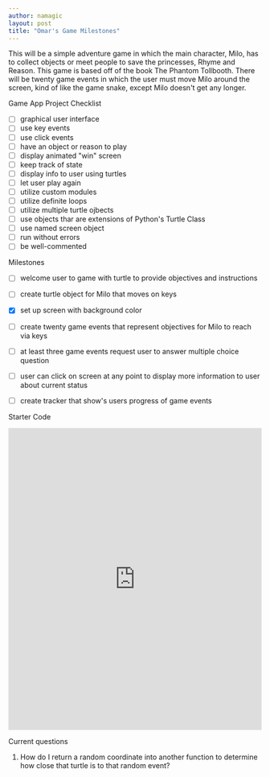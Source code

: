 ```yaml
---
author: namagic
layout: post
title: "Omar's Game Milestones"
---
```


This will be a simple adventure game in which the main character, Milo, has to collect objects or meet people to save the princesses, Rhyme and Reason. This game is based off of the book The Phantom Tollbooth. There will be twenty game events in which the user must move Milo around the screen, kind of like the game snake, except Milo doesn't get any longer. 

Game App Project Checklist

- [ ] graphical user interface
- [ ] use key events
- [ ] use click events
- [ ] have an object or reason to play
- [ ] display animated "win" screen
- [ ] keep track of state
- [ ] display info to user using turtles
- [ ] let user play again
- [ ] utilize custom modules
- [ ] utilize definite loops
- [ ] utilize multiple turtle ojbects
- [ ] use objects thar are extensions of Python's Turtle Class
- [ ] use named screen object
- [ ] run without errors
- [ ] be well-commented

Milestones

- [ ] welcome user to game with turtle to provide objectives and instructions
- [ ] create turtle object for Milo that moves on keys
- [x] set up screen with background color
- [ ] create twenty game events that represent objectives for Milo to reach via keys
- [ ] at least three game events request user to answer multiple choice question
- [ ] user can click on screen at any point to display more information to user about current status
- [ ] create tracker that show's users progress of game events


Starter Code
<iframe src="https://trinket.io/embed/python/f6a12f0a32" width="100%" height="600" frameborder="0" marginwidth="0" marginheight="0" allowfullscreen></iframe>

Current questions
1. How do I return a random coordinate into another function to determine how close that turtle is to that random event?
